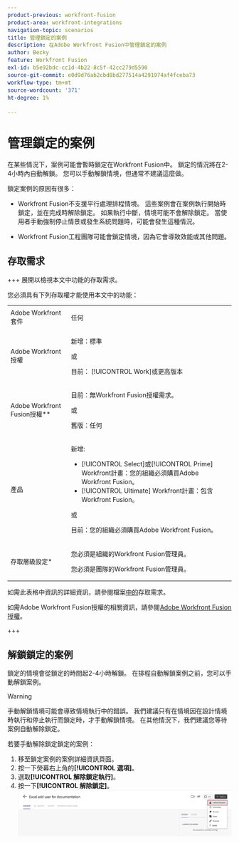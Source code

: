 ```yaml
---
product-previous: workfront-fusion
product-area: workfront-integrations
navigation-topic: scenarios
title: 管理鎖定的案例
description: 在Adobe Workfront Fusion中管理鎖定的案例
author: Becky
feature: Workfront Fusion
exl-id: b5e92bdc-cc1d-4b22-8c5f-42cc279d5590
source-git-commit: e0d9d76ab2cbd8bd277514a4291974af4fceba73
workflow-type: tm+mt
source-wordcount: '371'
ht-degree: 1%

---
```


# 管理鎖定的案例

在某些情況下，案例可能會暫時鎖定在Workfront Fusion中。 鎖定的情況將在2-4小時內自動解鎖。 您可以手動解鎖情境，但通常不建議這麼做。

鎖定案例的原因有很多：

* Workfront Fusion不支援平行處理排程情境。 這些案例會在案例執行開始時鎖定，並在完成時解除鎖定。 如果執行中斷，情境可能不會解除鎖定。 當使用者手動強制停止情景或發生系統問題時，可能會發生這種情況。

* Workfront Fusion工程團隊可能會鎖定情境，因為它會導致效能或其他問題。

## 存取需求

+++ 展開以檢視本文中功能的存取需求。

您必須具有下列存取權才能使用本文中的功能：

<table style="table-layout:auto">
 <col> 
 <col> 
 <tbody> 
  <tr> 
   <td role="rowheader">Adobe Workfront套件</td> 
   <td> <p>任何</p> </td> 
  </tr> 
  <tr data-mc-conditions=""> 
   <td role="rowheader">Adobe Workfront授權</td> 
   <td> <p>新增：標準</p><p>或</p><p>目前： [!UICONTROL Work]或更高版本</p> </td> 
  </tr> 
  <tr> 
   <td role="rowheader">Adobe Workfront Fusion授權**</td> 
   <td>
   <p>目前：無Workfront Fusion授權需求。</p>
   <p>或</p>
   <p>舊版：任何 </p>
   </td> 
  </tr> 
  <tr> 
   <td role="rowheader">產品</td> 
   <td>
   <p>新增:</p> <ul><li>[!UICONTROL Select]或[!UICONTROL Prime] Workfront計畫：您的組織必須購買Adobe Workfront Fusion。</li><li>[!UICONTROL Ultimate] Workfront計畫：包含Workfront Fusion。</li></ul>
   <p>或</p>
   <p>目前：您的組織必須購買Adobe Workfront Fusion。</p>
   </td> 
  </tr>
  <tr data-mc-conditions=""> 
   <td role="rowheader">存取層級設定*</td> 
   <td> 
     <p>您必須是組織的Workfront Fusion管理員。</p>
     <p>您必須是團隊的Workfront Fusion管理員。</p>
   </td> 
  </tr> 
   </td> 
  </tr> 
 </tbody> 
</table>

如需此表格中資訊的詳細資訊，請參閱檔案[中的](/help/workfront-fusion/references/licenses-and-roles/access-level-requirements-in-documentation.md)存取需求。

如需Adobe Workfront Fusion授權的相關資訊，請參閱[Adobe Workfront Fusion授權](/help/workfront-fusion/set-up-and-manage-workfront-fusion/licensing-operations-overview/license-automation-vs-integration.md)。

+++


## 解鎖鎖定的案例

鎖定的情境會從鎖定的時間起2-4小時解鎖。 在排程自動解鎖案例之前，您可以手動解鎖案例。

>[!WARNING]
>
>手動解鎖情境可能會導致情境執行中的錯誤。 我們建議只有在情境因在設計情境時執行和停止執行而鎖定時，才手動解鎖情境。 在其他情況下，我們建議您等待案例自動解除鎖定。


若要手動解除鎖定鎖定的案例：

1. 移至鎖定案例的案例詳細資訊頁面。
1. 按一下熒幕右上角的&#x200B;**[!UICONTROL 選項]**。
1. 選取&#x200B;**[!UICONTROL 解除鎖定執行]**。
1. 按一下&#x200B;**[!UICONTROL 解除鎖定]**。
   ![解除鎖定案例](assets/unlock-scenario.png)

